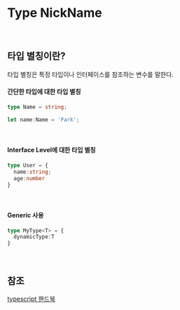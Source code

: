 # Type NickName

<br>

## 타입 별칭이란?

타입 별칭은 특정 타입이나 인터페이스를 참조하는 변수를 말한다.

#### 간단한 타입에 대한 타입 별칭

```typescript
type Name = string;

let name:Name = 'Park';
```

<br>

#### Interface Level에 대한 타입 별칭
```typescript
type User = {
  name:string;
  age:number
}
```

<br>

#### Generic 사용
```typescript
type MyType<T> = {
  dynamicType:T
}
```

<br>

## 참조

[typescript 핸드북](https://joshua1988.github.io/ts/guide/type-alias.html#%ED%83%80%EC%9E%85-%EB%B3%84%EC%B9%AD-type-aliases)
